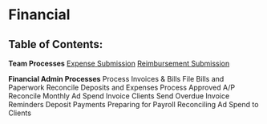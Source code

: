 <!-- TITLE: Financial -->
<!-- SUBTITLE: Internal Brolik financial processes -->

# Financial
## Table of Contents:

**Team Processes**
[Expense Submission](http://wiki.brolik.com/financial/expense-submission)
[Reimbursement Submission](http://wiki.brolik.com/financial/reimbursement-submission)

**Financial Admin Processes**
Process Invoices & Bills
File Bills and Paperwork
Reconcile Deposits and Expenses
Process Approved A/P
Reconcile Monthly Ad Spend
Invoice Clients
Send Overdue Invoice Reminders
Deposit Payments
Preparing for Payroll
Reconciling Ad Spend to Clients

